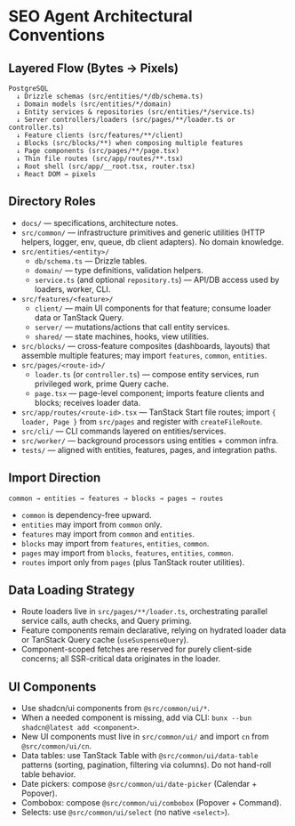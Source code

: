 # SEO Agent Architectural Conventions

## Layered Flow (Bytes → Pixels)
```
PostgreSQL
  ↓ Drizzle schemas (src/entities/*/db/schema.ts)
  ↓ Domain models (src/entities/*/domain)
  ↓ Entity services & repositories (src/entities/*/service.ts)
  ↓ Server controllers/loaders (src/pages/**/loader.ts or controller.ts)
  ↓ Feature clients (src/features/**/client)
  ↓ Blocks (src/blocks/**) when composing multiple features
  ↓ Page components (src/pages/**/page.tsx)
  ↓ Thin file routes (src/app/routes/**.tsx)
  ↓ Root shell (src/app/__root.tsx, router.tsx)
  ↓ React DOM → pixels
```

## Directory Roles
- `docs/` — specifications, architecture notes.
- `src/common/` — infrastructure primitives and generic utilities (HTTP helpers, logger, env, queue, db client adapters). No domain knowledge.
- `src/entities/<entity>/`
  - `db/schema.ts` — Drizzle tables.
  - `domain/` — type definitions, validation helpers.
  - `service.ts` (and optional `repository.ts`) — API/DB access used by loaders, worker, CLI.
- `src/features/<feature>/`
  - `client/` — main UI components for that feature; consume loader data or TanStack Query.
  - `server/` — mutations/actions that call entity services.
  - `shared/` — state machines, hooks, view utilities.
- `src/blocks/` — cross-feature composites (dashboards, layouts) that assemble multiple features; may import `features`, `common`, `entities`.
- `src/pages/<route-id>/`
  - `loader.ts` (or `controller.ts`) — compose entity services, run privileged work, prime Query cache.
  - `page.tsx` — page-level component; imports feature clients and blocks; receives loader data.
- `src/app/routes/<route-id>.tsx` — TanStack Start file routes; import `{ loader, Page }` from `src/pages` and register with `createFileRoute`.
- `src/cli/` — CLI commands layered on entities/services.
- `src/worker/` — background processors using entities + common infra.
- `tests/` — aligned with entities, features, pages, and integration paths.

## Import Direction
`common → entities → features → blocks → pages → routes`

- `common` is dependency-free upward.
- `entities` may import from `common` only.
- `features` may import from `common` and `entities`.
- `blocks` may import from `features`, `entities`, `common`.
- `pages` may import from `blocks`, `features`, `entities`, `common`.
- `routes` import only from `pages` (plus TanStack router utilities).

## Data Loading Strategy
- Route loaders live in `src/pages/**/loader.ts`, orchestrating parallel service calls, auth checks, and Query priming.
- Feature components remain declarative, relying on hydrated loader data or TanStack Query cache (`useSuspenseQuery`).
- Component-scoped fetches are reserved for purely client-side concerns; all SSR-critical data originates in the loader.

## UI Components
- Use shadcn/ui components from `@src/common/ui/*`.
- When a needed component is missing, add via CLI: `bunx --bun shadcn@latest add <component>`.
- New UI components must live in `src/common/ui/` and import `cn` from `@src/common/ui/cn`.
- Data tables: use TanStack Table with `@src/common/ui/data-table` patterns (sorting, pagination, filtering via columns). Do not hand-roll table behavior.
- Date pickers: compose `@src/common/ui/date-picker` (Calendar + Popover).
- Combobox: compose `@src/common/ui/combobox` (Popover + Command).
- Selects: use `@src/common/ui/select` (no native `<select>`).
